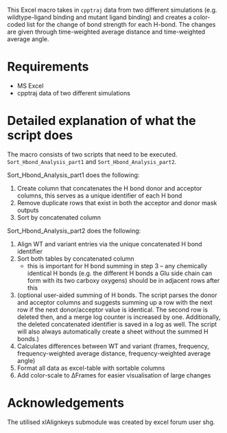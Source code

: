 This Excel macro takes in `cpptraj` data from two different simulations (e.g. wildtype-ligand binding and mutant ligand binding) and creates a color-coded list for the change of bond strength for each H-bond.  The changes are given through time-weighted average distance and time-weighted average angle.

# Requirements
- MS Excel
- cpptraj data of two different simulations

# Detailed explanation of what the script does
The macro consists of two scripts that need to be executed. `Sort_Hbond_Analysis_part1` and `Sort_Hbond_Analysis_part2`.

Sort_Hbond_Analysis_part1 does the following:
1.	Create column that concatenates the H bond donor and acceptor columns, this serves as a unique identifier of each H bond
2.	Remove duplicate rows that exist in both the acceptor and donor mask outputs
3.	Sort by concatenated column

Sort_Hbond_Analysis_part2 does the following:
1.	Align WT and variant entries via the unique concatenated H bond identifier
2.	Sort both tables by concatenated column
    - this is important for H bond summing in step 3 – any chemically identical H bonds (e.g. the different H bonds a Glu side chain can form with its two carboxy oxygens) should be in adjacent rows after this
3.	(optional user-aided summing of H bonds. The script parses the donor and acceptor columns and suggests summing up a row with the next row if the next donor/acceptor value is identical. The second row is deleted then, and a merge log counter is increased by one. Additionally, the deleted concatenated identifier is saved in a log as well. The script will also always automatically create a sheet without the summed H bonds.)
4.	Calculates differences between WT and variant (frames, frequency, frequency-weighted average distance, frequency-weighted average angle)
5.	Format all data as excel-table with sortable columns
6.	Add color-scale to ΔFrames for easier visualisation of large changes

# Acknowledgements
The utilised xlAlignkeys submodule was created by excel forum user shg.
